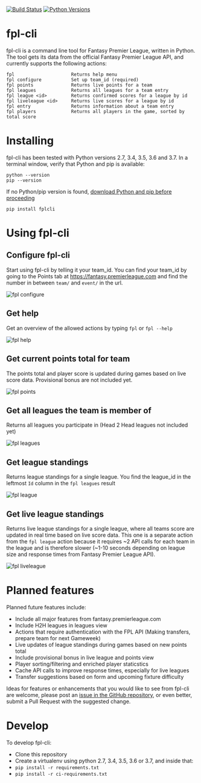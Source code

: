 [![Build Status](https://travis-ci.org/janerikcarlsen/fpl-cli.svg?branch=master)](https://travis-ci.org/janerikcarlsen/fpl-cli)
[![Python Versions](https://img.shields.io/pypi/pyversions/fplcli.svg)](https://pypi.org/project/fplcli)

# fpl-cli
fpl-cli is a command line tool for Fantasy Premier League, written in Python.
The tool gets its data from the official Fantasy Premier League API, and currently supports the following actions:  
```
fpl                     Returns help menu
fpl configure           Set up team_id (required)
fpl points              Returns live points for a team
fpl leagues             Returns all leagues for a team entry
fpl league <id>         Returns confirmed scores for a league by id
fpl liveleague <id>     Returns live scores for a league by id
fpl entry               Returns information about a team entry
fpl players             Returns all players in the game, sorted by total score
```

# Installing 
fpl-cli has been tested with Python versions 2.7, 3.4, 3.5, 3.6 and 3.7.
In a terminal window, verify that Python and pip is available: 
```
python --version
pip --version
``` 
If no Python/pip version is found, [download Python and pip before proceeding](https://www.python.org/downloads/)
```
pip install fplcli
```

# Using fpl-cli
## Configure fpl-cli 
Start using fpl-cli by telling it your team_id. You can find your team_id by going to the Points tab at https://fantasy.premierleague.com and find the number in between `team/` and `event/` in the url.

![fpl configure](docs/img/fpl_configure.png?raw=true "fpl configure")

## Get help 
Get an overview of the allowed actions by typing `fpl` or `fpl --help`

![fpl help](docs/img/fpl_help.png?raw=true "fpl help")

## Get current points total for team
The points total and player score is updated during games based on live score data. Provisional bonus are not included yet.

![fpl points](docs/img/fpl_points.png?raw=true "fpl points")

## Get all leagues the team is member of
Returns all leagues you participate in (Head 2 Head leagues not included yet)

![fpl leagues](docs/img/fpl_leagues.png?raw=true "fpl leagues")

## Get league standings
Returns league standings for a single league. You find the league_id in the leftmost `Id` column in the `fpl leagues` result

![fpl league](docs/img/fpl_league.png?raw=true "fpl league")

## Get live league standings
Returns live league standings for a single league, where all teams score are updated in real time based on live score data. This one is a separate action from the `fpl league` action because it requires ~2 API calls for each team in the league and is therefore slower (~1-10 seconds depending on league size and response times from Fantasy Premier League API).

![fpl liveleague](docs/img/fpl_liveleague.png?raw=true "fpl liveleague")


# Planned features
Planned future features include:

* Include all major features from fantasy.premierleague.com
* Include H2H leagues in leagues view
* Actions that require authentication with the FPL API (Making transfers, prepare team for next Gameweek)
* Live updates of league standings during games based on new points total
* Include provisional bonus in live league and points view
* Player sorting/filtering and enriched player staticstics
* Cache API calls to improve response times, especially for live leagues
* Transfer suggestions based on form and upcoming fixture difficulty

Ideas for features or enhancements that you would like to see from fpl-cli are welcome, please post an [issue in the GitHub repository](https://github.com/janerikcarlsen/fpl-cli/issues), or even better, submit a Pull Request with the suggested change.

# Develop
To develop fpl-cli: 
* Clone this repository
* Create a virtualenv using python 2.7, 3.4, 3.5, 3.6 or 3.7, and inside that: 
* `pip install -r requirements.txt`
* `pip install -r ci-requirements.txt`